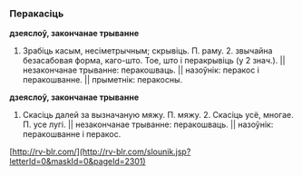 ### Перакасіць
**дзеяслоў, закончанае трыванне**

1. Зрабіць касым, несіметрычным; скрывіць. П. раму. 2. звычайна безасабовая форма, каго-што. Тое, што і перакрывіць (у 2 знач.). || незакончанае трыванне: перакошваць. || назоўнік: перакос і перакошванне. || прыметнік: перакосны.

**дзеяслоў, закончанае трыванне**

1. Скасіць далей за вызначаную мяжу. П. мяжу. 2. Скасіць усё, многае. П. усе лугі. || незакончанае трыванне: перакошваць. || назоўнік: перакошванне і перакос.

<a rel="author">[http://rv-blr.com/](http://rv-blr.com/slounik.jsp?letterId=0&maskId=0&pageId=2301)</a>
